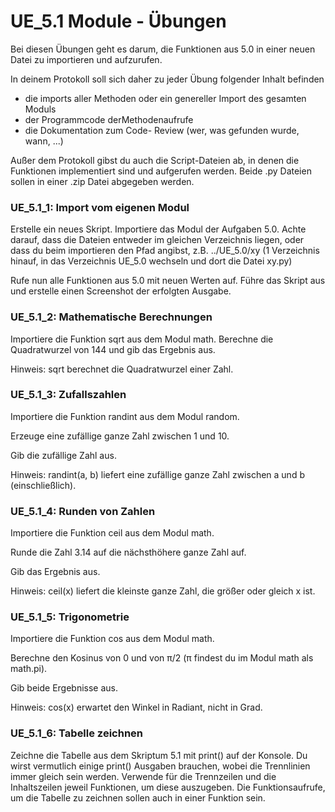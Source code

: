 # UE_5.1 Module - Übungen

Bei diesen Übungen geht es darum, die Funktionen aus 5.0 in einer neuen Datei zu importieren und aufzurufen.

In deinem Protokoll soll sich daher zu jeder Übung folgender Inhalt befinden
- die imports aller Methoden oder ein genereller Import des gesamten Moduls
- der Programmcode derMethodenaufrufe
- die Dokumentation zum Code- Review (wer, was gefunden wurde, wann, ...)

Außer dem Protokoll gibst du auch die Script-Dateien ab,
in denen die Funktionen implementiert sind und aufgerufen werden.
Beide .py Dateien sollen in einer .zip Datei abgegeben werden.


### UE_5.1_1: Import vom eigenen Modul

Erstelle ein neues Skript. Importiere das Modul der Aufgaben 5.0. 
Achte darauf, dass die Dateien entweder im gleichen Verzeichnis liegen, 
oder dass du beim importieren den Pfad angibst, z.B. ../UE_5.0/xy (1 Verzeichnis hinauf, in das Verzeichnis UE_5.0 wechseln und dort die Datei xy.py)

Rufe nun alle Funktionen aus 5.0 mit neuen Werten auf.
Führe das Skript aus und erstelle einen Screenshot der erfolgten Ausgabe.

### UE_5.1_2: Mathematische Berechnungen
Importiere die Funktion sqrt aus dem Modul math.
Berechne die Quadratwurzel von 144 und gib das Ergebnis aus.

Hinweis: sqrt berechnet die Quadratwurzel einer Zahl.

### UE_5.1_3: Zufallszahlen

Importiere die Funktion randint aus dem Modul random.

Erzeuge eine zufällige ganze Zahl zwischen 1 und 10.

Gib die zufällige Zahl aus.

Hinweis: randint(a, b) liefert eine zufällige ganze Zahl zwischen a und b (einschließlich).

### UE_5.1_4: Runden von Zahlen

Importiere die Funktion ceil aus dem Modul math.

Runde die Zahl 3.14 auf die nächsthöhere ganze Zahl auf.

Gib das Ergebnis aus.

Hinweis: ceil(x) liefert die kleinste ganze Zahl, die größer oder gleich x ist.

### UE_5.1_5: Trigonometrie

Importiere die Funktion cos aus dem Modul math.

Berechne den Kosinus von 0 und von π/2 (π findest du im Modul math als math.pi).

Gib beide Ergebnisse aus.

Hinweis: cos(x) erwartet den Winkel in Radiant, nicht in Grad.

### UE_5.1_6: Tabelle zeichnen
Zeichne die Tabelle aus dem Skriptum 5.1 mit print() auf der Konsole.
Du wirst vermutlich einige print() Ausgaben brauchen, wobei die Trennlinien immer gleich sein werden.
Verwende für die Trennzeilen und die Inhaltszeilen jeweil Funktionen, um diese auszugeben. 
Die Funktionsaufrufe, um die Tabelle zu zeichnen sollen auch in einer Funktion sein.

